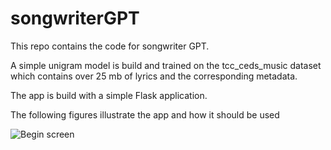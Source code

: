 # songwriterGPT

This repo contains the code for songwriter GPT.

A simple unigram model is build and trained on the tcc_ceds_music dataset which contains over 25 mb of lyrics and the corresponding metadata.

The app is build with a simple Flask application.

The following figures illustrate the app and how it should be used

![Begin screen](../as3/app_figures/begin_screen.png)
